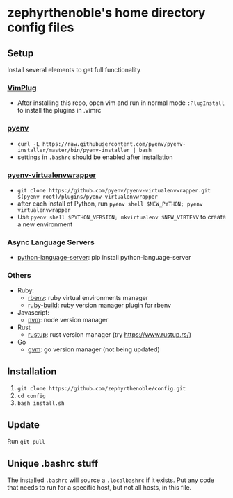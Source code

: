 # zephyrthenoble's home directory config files

## Setup
Install several elements to get full functionality
### [VimPlug](https://github.com/junegunn/vim-plug)
* After installing this repo, open vim and run in normal mode `:PlugInstall` to install the plugins in .vimrc
### [pyenv](https://github.com/pyenv/pyenv-installer)
* `curl -L https://raw.githubusercontent.com/pyenv/pyenv-installer/master/bin/pyenv-installer | bash`
* settings in `.bashrc` should be enabled after installation
### [pyenv-virtualenvwrapper](https://github.com/pyenv/pyenv-virtualenvwrapper)
* `git clone https://github.com/pyenv/pyenv-virtualenvwrapper.git $(pyenv root)/plugins/pyenv-virtualenvwrapper`
* after each install of Python, run `pyenv shell $NEW_PYTHON; pyenv virtualenvwrapper`
* Use `pyenv shell $PYTHON_VERSION; mkvirtualenv $NEW_VIRTENV` to create a new environment
### Async Language Servers
* [python-language-server](https://github.com/palantir/python-language-server): pip install python-language-server
### Others
* Ruby:
  * [rbenv](https://github.com/rbenv/rbenv): ruby virtual environments manager
  * [ruby-build](https://github.com/rbenv/ruby-build#readme): ruby version manager plugin for rbenv
* Javascript: 
  * [nvm](https://github.com/creationix/nvm): node version manager
* Rust
  * [rustup](https://github.com/rust-lang-nursery/rustup.rs#installation): rust version manager (try https://www.rustup.rs/)
* Go
  * [gvm](https://github.com/moovweb/gvm): go version manager (not being updated)

## Installation
1. `git clone https://github.com/zephyrthenoble/config.git`
2. `cd config`
3. `bash install.sh`

## Update
Run `git pull`

## Unique .bashrc stuff
The installed `.bashrc` will source a `.localbashrc` if it exists.  Put any code that needs to run for a specific host, but not all hosts, in this file.
